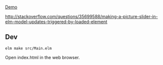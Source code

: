 [Demo](https://rofrol.github.io/elm-image-slider)

http://stackoverflow.com/questions/35699588/making-a-picture-slider-in-elm-model-updates-triggered-by-loaded-element

## Dev

`elm make src/Main.elm`

Open index.html in the web browser.
